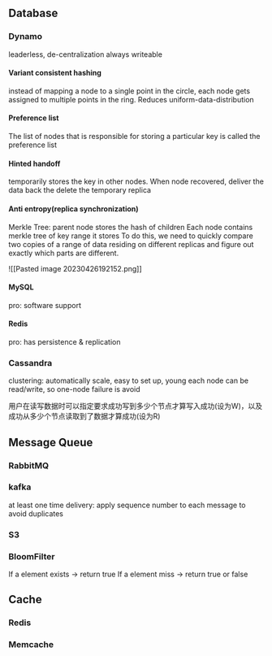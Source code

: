 ## Database

### Dynamo
leaderless, de-centralization
always writeable
#### Variant consistent hashing
instead of mapping a node to a single point in the circle, each node gets assigned to multiple points in the ring. Reduces uniform-data-distribution
#### Preference list
The list of nodes that is responsible for storing a particular key is called the preference list
#### Hinted handoff
temporarily stores the key in other nodes. When node recovered, deliver the data back the delete the temporary replica

#### Anti entropy(replica synchronization)
Merkle Tree: parent node stores the hash of children
Each node contains merkle tree of key range it stores
To do this, we need to quickly compare two copies of a range of data residing on different replicas and figure out exactly which parts are different.


![[Pasted image 20230426192152.png]]



#### MySQL
pro: software support

#### Redis
pro: has persistence & replication


### Cassandra
clustering: automatically scale, easy to set up, young
each node can be read/write, so one-node failure is avoid

用户在读写数据时可以指定要求成功写到多少个节点才算写入成功(设为W)，以及成功从多少个节点读取到了数据才算成功(设为R)





## Message Queue

### RabbitMQ


### kafka
at least one time delivery: apply sequence number to each message to avoid duplicates

### S3

### BloomFilter
If a element exists -> return true
If a element miss -> return true or false

## Cache

### Redis

### Memcache